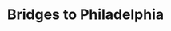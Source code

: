 ---
pid: RS293
title: Bridges to Philadelphia
location_transcription: 
zipcode: '19115'
outside_phl: 
neighborhood: Bustleton,Somerton
age: '60'
age_range: 60-69
instagram: 
image_file_name: RS_293.jpg
proposal_transcription: All bridges connecting to Phila to/from other destinations
  (the outside world), centered by Philly icons e.g. Liberty Bell, City Hall, Independence
  Hall, Ball Parks, etc)
topic: Globalism,Inclusivity,Industrial,Philadelphia,Unity
topic_summary: 0, 0, 0, 0, 0
type: 2D,Mural,Conceptual,Sculpture Statue,Bridge
keywords_other: 
credit: 
image_labels: 
twitter: 
facebook: 
permalink: "/monuments/rs293/"
layout: item-page
---